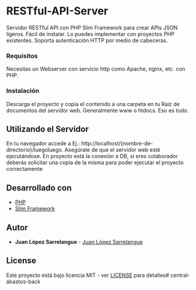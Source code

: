 # RESTful-API-Server

Servidor RESTful API con PHP Slim Framework para crear APIs JSON ligeros. Fácil de instalar. Lo puedes implementar con proyectos PHP existentes. Soporta autenticación HTTP por medio de cabeceras.

### Requisitos

Necesitas un Webserver con servicio http como Apache, nginx, etc. con PHP.

### Instalación

Descarga el proyecto y copia el contenido a una carpeta en tu Raiz de documentos del servidor web. Generalmente www o htdocs. Eso es todo.

## Utilizando el Servidor

En tu navegador accede a  Ej.: http://localhost/{nombre-de-directorio}/luegoluego. Asegúrate de que el servidor web esté ejecutándose. En proyecto está la conexión a DB, si eres colaborador deberás solicitar una copia de la misma para poder ejecutar el proyecto correctamente

## Desarrollado con

* [PHP](http://php.net)
* [Slim Framework](https://github.com/slimphp/Slim)

## Autor

* **Juan López Sarrelangue** - [Juan López Sarrelangue](http://about.me/federicoguzman)

## License

Este proyecto está bajo licencia MIT - ver [LICENSE](https://github.com/weblantropia/RESTful-API-Server/blob/master/LICENSE) para detalles# central-abastos-back
